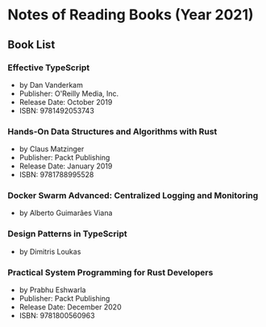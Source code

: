 # Notes of Reading Books (Year 2021)

## Book List
### Effective TypeScript
 - by Dan Vanderkam
 - Publisher: O'Reilly Media, Inc.
 - Release Date: October 2019
 - ISBN: 9781492053743

### Hands-On Data Structures and Algorithms with Rust
 - by Claus Matzinger
 - Publisher: Packt Publishing
 - Release Date: January 2019
 - ISBN: 9781788995528

### Docker Swarm Advanced: Centralized Logging and Monitoring
 - by Alberto Guimarães Viana

### Design Patterns in TypeScript
 - by Dimitris Loukas

### Practical System Programming for Rust Developers
 - by Prabhu Eshwarla
 - Publisher: Packt Publishing
 - Release Date: December 2020
 - ISBN: 9781800560963
